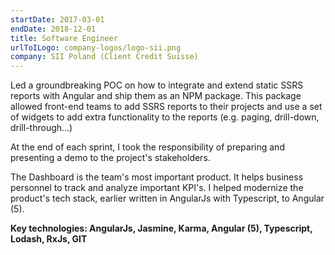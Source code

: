 ```yaml
---
startDate: 2017-03-01
endDate: 2018-12-01
title: Software Engineer
urlToILogo: company-logos/logo-sii.png
company: SII Poland (Client Credit Suisse)
---
```


Led a groundbreaking POC on how to integrate and extend static SSRS reports with Angular and ship them as an NPM package. This package allowed front-end teams to add SSRS reports to their projects and use a set of widgets to add extra functionality to the reports (e.g. paging, drill-down, drill-through...)

At the end of each sprint, I took the responsibility of preparing and presenting a demo to the project's stakeholders.

The Dashboard is the team's most important product. It helps business personnel to track and analyze important KPI's. I helped modernize the product's tech stack, earlier written in AngularJs with Typescript, to Angular (5).

**Key technologies: AngularJs, Jasmine, Karma, Angular (5), Typescript, Lodash, RxJs, GIT**